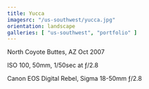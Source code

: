 ```yaml
---
title: Yucca
imagesrc: "/us-southwest/yucca.jpg"
orientation: landscape
galleries: [ "us-southwest", "portfolio" ]
---
```


North Coyote Buttes, AZ Oct 2007

ISO 100, 50mm, 1/50sec at ƒ/2.8

Canon EOS Digital Rebel, Sigma 18-50mm ƒ/2.8
